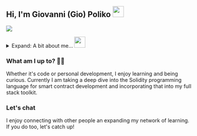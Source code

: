 ## Hi, I'm Giovanni (Gio) Poliko <img src="https://media.giphy.com/media/hvRJCLFzcasrR4ia7z/giphy.gif" width="30px" />
[<img src="https://img.shields.io/badge/linkedin-%230077B5.svg?&style=for-the-badge&logo=linkedin&logoColor=white" />](https://www.linkedin.com/in/giovannipoliko/)

<details>
<summary>Expand: A bit about me... <img src="https://media.giphy.com/media/fZ91xzFtKWmoJSD4TK/giphy.gif" height="30px" /></summary>

```javascript
const gio = {
  pronouns: "he" | "him",
  favourites: {
      food: "BBQ"
      beverages: ["ginger beer", "nippys", "powerade"],
      hobbies: ["rugby", "Brazilian jiujitsu", "board games", "watch collecting"]
  },
  code: ["HTML", "CSS", "JavaScript", "TypeScript", "Java", "C"],
  tools: ["React", "Redux", "Node", "Github-Actions", "Docker", "CircleCI", "Jenkins", "MongoDB"],
  testing: ["Jest", "Puppeteer", "Playwright", "Selenium", "Postman"],
  architecture: ["REST", "component-based", "microservices"],
  deepDives: ["Solidity", "Rust"],
  toLearn: {
      code: ["AWS Cloud Services"]
  },
  challenge: "Build the capacity for Substrate development, and learn Rust"
}
```

</details>

### What am I up to? 👨‍💻
Whether it's code or personal development, I enjoy learning and being curious. Currently I am taking a deep dive into the Solidity programming language for smart contract development and incorporating that into my full stack toolkit.

### Let's chat
I enjoy connecting with other people an expanding my network of learning. If you do too, let's catch up!
<br/><br/>

<!-- ![github stats](https://github-readme-stats.vercel.app/api?username=gpoliko&count_private=true&show_icons=true&theme=vue-dark)
![github streak](https://github-readme-streak-stats.herokuapp.com/?user=gpoliko&theme=vue-dark) -->
